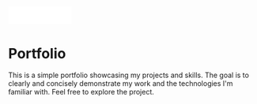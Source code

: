 <img src="public/ct02n.png" style="width: 128px; height: auto;"></img>
# Portfolio
This is a simple portfolio showcasing my projects and skills. The goal is to clearly and concisely demonstrate my work and the technologies I'm familiar with. Feel free to explore the project.
